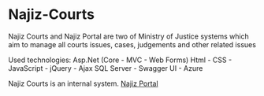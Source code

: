 # Najiz-Courts
Najiz Courts and Najiz Portal are two of Ministry of Justice systems which aim to manage all courts issues, cases, judgements and other related issues

Used technologies:
Asp.Net (Core - MVC - Web Forms)
Html - CSS - JavaScript - jQuery - Ajax
SQL Server - Swagger UI - Azure

Najiz Courts is an internal system.
[Najiz Portal](https://najiz.sa/applications/landing)

